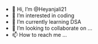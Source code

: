 - 👋 Hi, I’m @Heyanjali21
- 👀 I’m interested in coding 
- 🌱 I’m currently learning DSA
- 💞️ I’m looking to collaborate on ...
- 📫 How to reach me ...

<!---
Heyanjali21/Heyanjali21 is a ✨ special ✨ repository because its `README.md` (this file) appears on your GitHub profile.
You can click the Preview link to take a look at your changes.
--->
